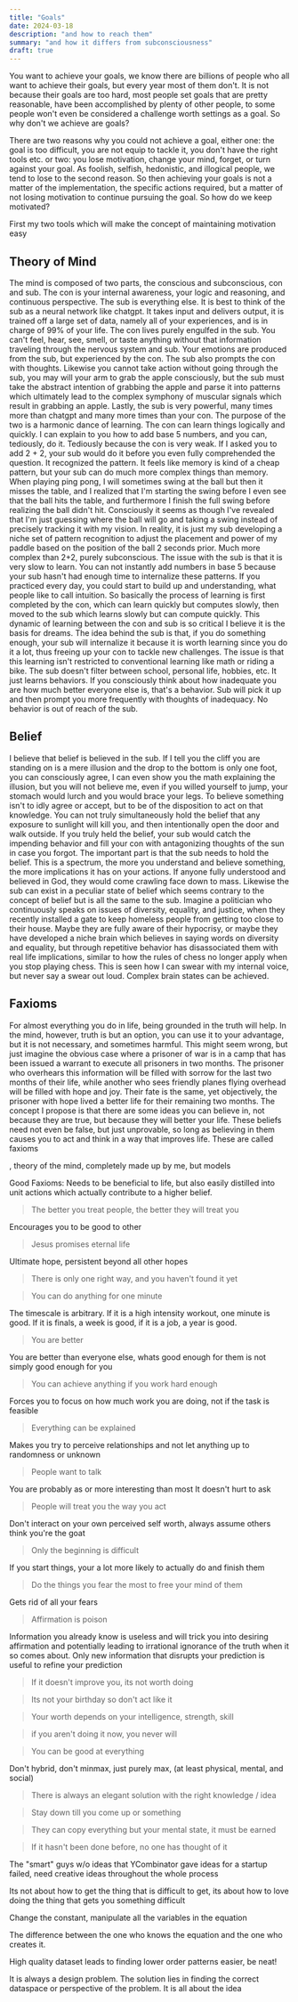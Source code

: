 ```yaml
---
title: "Goals"
date: 2024-03-18
description: "and how to reach them"
summary: "and how it differs from subconsciousness"
draft: true
---
```



You want to achieve your goals, we know there are billions of people who all want to achieve their goals, but every year most of them don't. It is not because their goals are too hard, most people set goals that are pretty reasonable, have been accomplished by plenty of other people, to some people won't even be considered a challenge worth settings as a goal. So why don't we achieve are goals?

There are two reasons why you could not achieve a goal, either one: the goal is too difficult, you are not equip to tackle it, you don't have the right tools etc. or two: you lose motivation, change your mind, forget, or turn against your goal. As foolish, selfish, hedonistic, and illogical people, we tend to lose to the second reason. So then achieving your goals is not a matter of the implementation, the specific actions required, but a matter of not losing motivation to continue pursuing the goal. So how do we keep motivated?

First my two tools which will make the concept of maintaining motivation easy

## Theory of Mind
The mind is composed of two parts, the conscious and subconscious, con and sub. The con is your internal awareness, your logic and reasoning, and continuous perspective. The sub is everything else. It is best to think of the sub as a neural network like chatgpt. It takes input and delivers output, it is trained off a large set of data, namely all of your experiences, and is in charge of 99% of your life. The con lives purely engulfed in the sub. You can't feel, hear, see, smell, or taste anything without that information traveling through the nervous system and sub. Your emotions are produced from the sub, but experienced by the con. The sub also prompts the con with thoughts. Likewise you cannot take action without going through the sub, you may will your arm to grab the apple consciously, but the sub must take the abstract intention of grabbing the apple and parse it into patterns which ultimately lead to the complex symphony of muscular signals which result in grabbing an apple. Lastly, the sub is very powerful, many times more than chatgpt and many more times than your con. The purpose of the two is a harmonic dance of learning. The con can learn things logically and quickly. I can explain to you how to add base 5 numbers, and you can, tediously, do it. Tediously because the con is very weak. If I asked you to add 2 + 2, your sub would do it before you even fully comprehended the question. It recognized the pattern. It feels like memory is kind of a cheap pattern, but your sub can do much more complex things than memory. When playing ping pong, I will sometimes swing at the ball but then it misses the table, and I realized that I'm starting the swing before I even see that the ball hits the table, and furthermore I finish the full swing before realizing the ball didn't hit. Consciously it seems as though I've revealed that I'm just guessing where the ball will go and taking a swing instead of precisely tracking it with my vision. In reality, it is just my sub developing a niche set of pattern recognition to adjust the placement and power of my paddle based on the position of the ball 2 seconds prior. Much more complex than 2+2, purely subconscious. The issue with the sub is that it is very slow to learn. You can not instantly add numbers in base 5 because your sub hasn't had enough time to internalize these patterns. If you practiced every day, you could start to build up and understanding, what people like to call intuition. So basically the process of learning is first completed by the con, which can learn quickly but computes slowly, then moved to the sub which learns slowly but can compute quickly. This dynamic of learning between the con and sub is so critical I believe it is the basis for dreams. The idea behind the sub is that, if you do something enough, your sub will internalize it because it is worth learning since you do it a lot, thus freeing up your con to tackle new challenges. The issue is that this learning isn't restricted to conventional learning like math or riding a bike. The sub doesn't filter between school, personal life, hobbies, etc. It just learns behaviors. If you consciously think about how inadequate you are how much better everyone else is, that's a behavior. Sub will pick it up and then prompt you more frequently with thoughts of inadequacy. No behavior is out of reach of the sub.
## Belief
I believe that belief is believed in the sub. If I tell you the cliff you are standing on is a mere illusion and the drop to the bottom is only one foot, you can consciously agree, I can even show you the math explaining the illusion, but you will not believe me, even if you willed yourself to jump, your stomach would lurch and you would brace your legs. To believe something isn't to idly agree or accept, but to be of the disposition to act on that knowledge. You can not truly simultaneously hold the belief that any exposure to sunlight will kill you, and then intentionally open the door and walk outside. If you truly held the belief, your sub would catch the impending behavior and fill your con with antagonizing thoughts of the sun in case you forgot. The important part is that the sub needs to hold the belief. This is a spectrum, the more you understand and believe something, the more implications it has on your actions. If anyone fully understood and believed in God, they would come crawling face down to mass. Likewise the sub can exist in a peculiar state of belief which seems contrary to the concept of belief but is all the same to the sub. Imagine a politician who continuously speaks on issues of diversity, equality, and justice, when they recently installed a gate to keep homeless people from getting too close to their house. Maybe they are fully aware of their hypocrisy, or maybe they have developed a niche brain which believes in saying words on diversity and equality, but through repetitive behavior has disassociated them with real life implications, similar to how the rules of chess no longer apply when you stop playing chess. This is  seen how I can swear with my internal voice, but never say a swear out loud. Complex brain states can be achieved.
## Faxioms
For almost everything you do in life, being grounded in the truth will help. In the mind, however, truth is but an option, you can use it to your advantage, but it is not necessary, and sometimes harmful. This might seem wrong, but just imagine the obvious case where a prisoner of war is in a camp that has been issued a warrant to execute all prisoners in two months. The prisoner who overhears this information will be filled with sorrow for the last two months of their life, while another who sees friendly planes flying overhead will be filled with hope and joy. Their fate is the same, yet objectively, the prisoner with hope lived a better life for their remaining two months. The concept I propose is that there are some ideas you can believe in, not because they are true, but because they will better your life. These beliefs need not even be false, but just unprovable, so long as believing in them causes you to act and think in a way that improves life. These are called faxioms 

, theory of the mind, completely made up by me, but models 


Good Faxioms:
Needs to be beneficial to life, but also easily distilled into unit actions which actually contribute to a higher belief.

> The better you treat people, the better they will treat you

Encourages you to be good to other

> Jesus promises eternal life

Ultimate hope, persistent beyond all other hopes

> There is only one right way, and you haven't found it yet

> You can do anything for one minute

The timescale is arbitrary. If it is a high intensity workout, one minute is good. If it is finals, a week is good, if it is a job, a year is good.


> You are better

You are better than everyone else, whats good enough for them is not simply good enough for you


> You can achieve anything if you work hard enough

Forces you to focus on how much work you are doing, not if the task is feasible


> Everything can be explained

Makes you try to perceive relationships and not let anything up to randomness or unknown


> People want to talk

You are probably as or more interesting than most It doesn't hurt to ask


> People will treat you the way you act

Don't interact on your own perceived self worth, always assume others think you're the goat


> Only the beginning is difficult

If you start things, your a lot more likely to actually do and finish them


> Do the things you fear the most to free your mind of them

Gets rid of all your fears


> Affirmation is poison

Information you already know is useless and will trick you into desiring affirmation and potentially leading to irrational ignorance of the truth when it so comes about. Only new information that disrupts your prediction is useful to refine your prediction

> If it doesn't improve you, its not worth doing

> Its not your birthday so don't act like it

> Your worth depends on your intelligence, strength, skill

> if you aren't doing it now, you never will

> You can be good at everything

Don't hybrid, don't minmax, just purely max, (at least physical, mental, and social)


> There is always an elegant solution with the right knowledge / idea

> Stay down till you come up or something

> They can copy everything but your mental state, it must be earned

> If it hasn't been done before, no one has thought of it

The "smart" guys w/o ideas that YCombinator gave ideas for a startup failed, need creative ideas throughout the whole process

Its not about how to get the thing that is difficult to get, its about how to love doing the thing that gets you something difficult

Change the constant, manipulate all the variables in the equation

The difference between the one who knows the equation and the one who creates it.


High quality dataset leads to finding lower order patterns easier, be neat!

It is always a design problem. The solution lies in finding the correct dataspace or perspective of the problem. It is all about the idea



